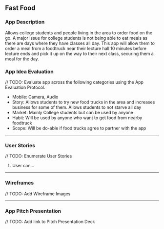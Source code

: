 ## Fast Food

### App Description
Allows college students and people living in the area to order food on the go. A major issue for college students is not being able to eat meals as there are days where they have classes all day. This app will allow them to order a meal from a foodtruck near their lecture hall 10 minutes before lecture ends and pick it up on the way to their next class, securing them a meal for the day.

### App Idea Evaluation
// TODO: Evaluate app across the following categories using the App Evaluation Protocol.

- Mobile: Camera, Audio
- Story: Allows students to try new food trucks in the area and increases business for some of them. Allows students to not starve all day
- Market: Mainly College students but can be used by anyone
- Habit: Will be used by anyone who want to get food from nearby foodtruck
- Scope: Will be do-able if food trucks agree to partner with the app
---

### User Stories
// TODO: Enumerate User Stories
1. User can...

---

### Wireframes
// TODO: Add Wireframe Images

---

### App Pitch Presentation
// TODO: Add link to Pitch Presentation Deck
